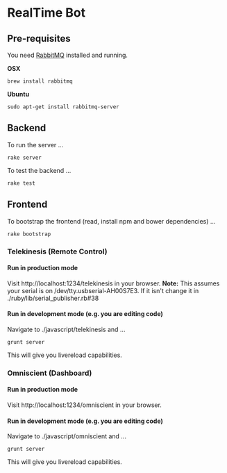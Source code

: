 # RealTime Bot

## Pre-requisites
You need [RabbitMQ](http://www.rabbitmq.com/download.html) installed and
running.

**OSX**
```
brew install rabbitmq
```

**Ubuntu**
```
sudo apt-get install rabbitmq-server
```


## Backend
To run the server ...
```
rake server
```

To test the backend ...
```
rake test
```


## Frontend
To bootstrap the frontend (read, install npm and bower dependencies) ...
```
rake bootstrap
```

### Telekinesis (Remote Control)

#### Run in production mode
Visit http://localhost:1234/telekinesis in your browser.
**Note:** This assumes your serial is on /dev/tty.usbserial-AH00S7E3. If it isn't change it in ./ruby/lib/serial_publisher.rb#38

#### Run in development mode (e.g. you are editing code)
Navigate to ./javascript/telekinesis and ...
```
grunt server
```

This will give you livereload capabilities.


### Omniscient (Dashboard)
#### Run in production mode
Visit http://localhost:1234/omniscient in your browser.

#### Run in development mode (e.g. you are editing code)
Navigate to ./javascript/omniscient and ...
```
grunt server
```

This will give you livereload capabilities.
